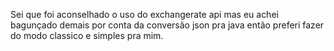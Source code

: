 Sei que foi aconselhado o uso do exchangerate api
mas eu achei bagunçado demais por conta da conversão json pra java então preferi fazer do modo classico e simples pra mim.
